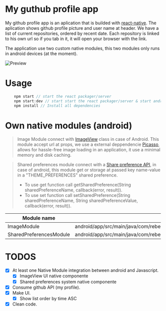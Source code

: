 # My guthub profile app

My github profile app is an aplication that is builded with [react-native](https://facebook.github.io/react-native/ "react-native link").
The aplication shows github profile picture and user name at header.
We have a list of current repositories, ordered by recent date.
Each repository is linked to his own url so if you tab in it, it will open your browser with the link.

The application use two custom native modules, this two modules only runs in android devices (at the moment).

![Preview](./sources/example.gif)

# Usage

```javascript
    npm start // start the react packager/server
    npm start:dev // start start the react packager/server & start android simulator
    npm install // Install all dependencies
```

# Own native modules (android)

> Image Module connect with [ImageView](https://developer.android.com/reference/android/widget/ImageView, "ImageView") class in case of Android. This module accept url at props, we use a external deppendencie [Picasso](https://github.com/square/picasso "Picasso"), allows for hassle-free image loading in an application, it use a minimal memory and disk caching.

> Shared preferences module connect with a [Share preference API](https://developer.android.com/reference/android/content/SharedPreferences.html, "Shared preference api"), in case of android, this module get or storage at passed key name-value in a "THEME_PREFERENCES" shared preference.
>
> - To use get function call getSharedPreference(String sharedPreferenceName, callback(error, result)).
> - To use set function call setSharedPreference(String sharedPreferenceName, String sharedPreferenceValue, callback(error, result)).

| Module name             | Path                                                                                             |
| ----------------------- | ------------------------------------------------------------------------------------------------ |
| ImageModule             | android/app/src/main/java/com/rebelliontest/ImageModule/ImageModule.java                         |
| SharedPreferencesModule | android/app/src/main/java/com/rebelliontest/SharedPreferencesModule/SharedPreferencesModule.java |

# TODOS

- [x] At least one Native Module integration between android and Javascript.
  - [x] ImageView UI native componente
  - [x] Shared preferences system native componente
- [x] Consume github API (my profile).
- [x] Make UI.
  - [x] Show list order by time ASC
- [x] Clean code.

